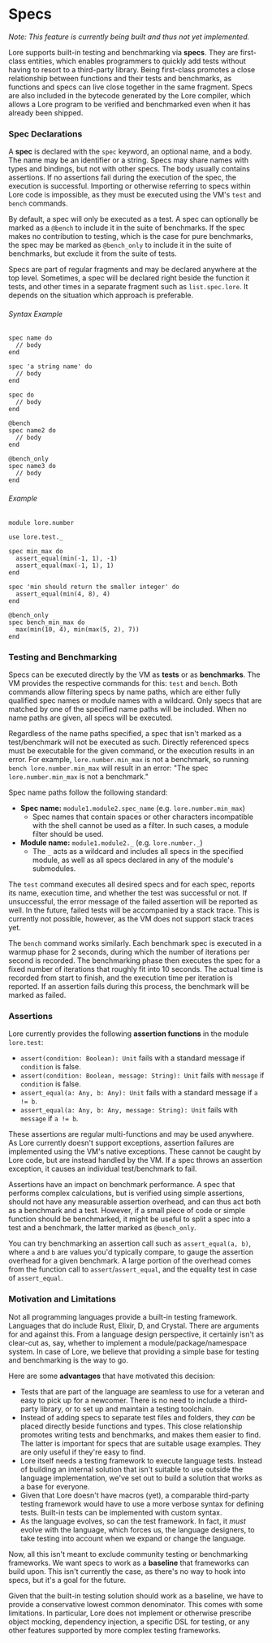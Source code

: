 # Specs

*Note: This feature is currently being built and thus not yet implemented.*

Lore supports built-in testing and benchmarking via **specs**. They are first-class entities, which enables programmers to quickly add tests without having to resort to a third-party library. Being first-class promotes a close relationship between functions and their tests and benchmarks, as functions and specs can live close together in the same fragment. Specs are also included in the bytecode generated by the Lore compiler, which allows a Lore program to be verified and benchmarked even when it has already been shipped.



### Spec Declarations

A **spec** is declared with the `spec` keyword, an optional name, and a body. The name may be an identifier or a string. Specs may share names with types and bindings, but not with other specs. The body usually contains assertions. If no assertions fail during the execution of the spec, the execution is successful. Importing or otherwise referring to specs within Lore code is impossible, as they must be executed using the VM's `test` and `bench` commands.

By default, a spec will only be executed as a test. A spec can optionally be marked as a `@bench` to include it in the suite of benchmarks. If the spec makes no contribution to testing, which is the case for pure benchmarks, the spec may be marked as `@bench_only` to include it in the suite of benchmarks, but exclude it from the suite of tests. 

Specs are part of regular fragments and may be declared anywhere at the top level. Sometimes, a spec will be declared right beside the function it tests, and other times in a separate fragment such as `list.spec.lore`. It depends on the situation which approach is preferable.

###### Syntax Example

```
spec name do
  // body
end

spec 'a string name' do
  // body
end

spec do
  // body
end

@bench
spec name2 do
  // body
end

@bench_only
spec name3 do
  // body
end
```

###### Example

```
module lore.number

use lore.test._

spec min_max do
  assert_equal(min(-1, 1), -1)
  assert_equal(max(-1, 1), 1)
end

spec 'min should return the smaller integer' do
  assert_equal(min(4, 8), 4)
end 

@bench_only
spec bench_min_max do
  max(min(10, 4), min(max(5, 2), 7))
end
```



### Testing and Benchmarking

Specs can be executed directly by the VM as **tests** or as **benchmarks**. The VM provides the respective commands for this: `test` and `bench`. Both commands allow filtering specs by name paths, which are either fully qualified spec names or module names with a wildcard. Only specs that are matched by one of the specified name paths will be included. When no name paths are given, all specs will be executed.

Regardless of the name paths specified, a spec that isn't marked as a test/benchmark will not be executed as such. Directly referenced specs must be executable for the given command, or the execution results in an error. For example, `lore.number.min_max` is not a benchmark, so running `bench lore.number.min_max` will result in an error: "The spec `lore.number.min_max` is not a benchmark."

Spec name paths follow the following standard:

- **Spec name:** `module1.module2.spec_name` (e.g. `lore.number.min_max`)
  - Spec names that contain spaces or other characters incompatible with the shell cannot be used as a filter. In such cases, a module filter should be used.
- **Module name:** `module1.module2._` (e.g. `lore.number._`)
  - The `_` acts as a wildcard and includes all specs in the specified module, as well as all specs declared in any of the module's submodules.

The `test` command executes all desired specs and for each spec, reports its name, execution time, and whether the test was successful or not. If unsuccessful, the error message of the failed assertion will be reported as well. In the future, failed tests will be accompanied by a stack trace. This is currently not possible, however, as the VM does not support stack traces yet.

The `bench` command works similarly. Each benchmark spec is executed in a warmup phase for 2 seconds, during which the number of iterations per second is recorded. The benchmarking phase then executes the spec for a fixed number of iterations that roughly fit into 10 seconds. The actual time is recorded from start to finish, and the execution time per iteration is reported. If an assertion fails during this process, the benchmark will be marked as failed.



### Assertions

Lore currently provides the following **assertion functions** in the module `lore.test`:

- `assert(condition: Boolean): Unit` fails with a standard message if `condition` is false.
- `assert(condition: Boolean, message: String): Unit` fails with `message` if `condition` is false.
- `assert_equal(a: Any, b: Any): Unit` fails with a standard message if `a != b`.
- `assert_equal(a: Any, b: Any, message: String): Unit` fails with `message` if `a != b`.

These assertions are regular multi-functions and may be used anywhere. As Lore currently doesn't support exceptions, assertion failures are implemented using the VM's native exceptions. These cannot be caught by Lore code, but are instead handled by the VM. If a spec throws an assertion exception, it causes an individual test/benchmark to fail.

Assertions have an impact on benchmark performance. A spec that performs complex calculations, but is verified using simple assertions, should not have any measurable assertion overhead, and can thus act both as a benchmark and a test. However, if a small piece of code or simple function should be benchmarked, it might be useful to split a spec into a test and a benchmark, the latter marked as `@bench_only`. 

You can try benchmarking an assertion call such as `assert_equal(a, b)`, where `a` and `b` are values you'd typically compare, to gauge the assertion overhead for a given benchmark. A large portion of the overhead comes from the function call to `assert`/`assert_equal`, and the equality test in case of `assert_equal`.



### Motivation and Limitations

Not all programming languages provide a built-in testing framework. Languages that do include Rust, Elixir, D, and Crystal. There are arguments for and against this. From a language design perspective, it certainly isn't as clear-cut as, say, whether to implement a module/package/namespace system. In case of Lore, we believe that providing a simple base for testing and benchmarking is the way to go.

Here are some **advantages** that have motivated this decision:

- Tests that are part of the language are seamless to use for a veteran and easy to pick up for a newcomer. There is no need to include a third-party library, or to set up and maintain a testing toolchain.
- Instead of adding specs to separate test files and folders, they *can* be placed directly beside functions and types. This close relationship promotes writing tests and benchmarks, and makes them easier to find. The latter is important for specs that are suitable usage examples. They are only useful if they're easy to find.
- Lore itself needs a testing framework to execute language tests. Instead of building an internal solution that isn't suitable to use outside the language implementation, we've set out to build a solution that works as a base for everyone.
- Given that Lore doesn't have macros (yet), a comparable third-party testing framework would have to use a more verbose syntax for defining tests. Built-in tests can be implemented with custom syntax.
- As the language evolves, so can the test framework. In fact, it *must* evolve with the language, which forces us, the language designers, to take testing into account when we expand or change the language.

Now, all this isn't meant to exclude community testing or benchmarking frameworks. We want specs to work as a **baseline** that frameworks can build upon. This isn't currently the case, as there's no way to hook into specs, but it's a goal for the future. 

Given that the built-in testing solution should work as a baseline, we have to provide a conservative lowest common denominator. This comes with some limitations. In particular, Lore does not implement or otherwise prescribe object mocking, dependency injection, a specific DSL for testing, or any other features supported by more complex testing frameworks.
